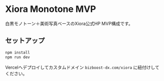 # Xiora Monotone MVP

白黒モノトーン＋美術写真ベースのXiora公式HP MVP構成です。

## セットアップ
```bash
npm install
npm run dev
```

Vercelへデプロイしてカスタムドメイン `bizboost-dx.com/xiora` に紐付けしてください。
